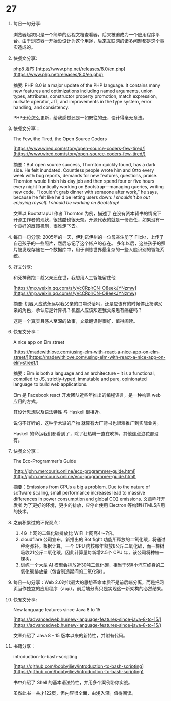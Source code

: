 # 27

1. 每日一句分享:

   浏览器起初只是一个简单的远程文档查看器，后来被迫成为一个应用程序平台。由于浏览器一开始没设计为这个用途，后来互联网的诸多问题都是这个事实造成的。

2. 快餐文分享:

   php8 发布 [https://www.php.net/releases/8.0/en.php](https://www.php.net/releases/8.0/en.php)

   摘要: PHP 8.0 is a major update of the PHP language. It contains many new features and optimizations including named arguments, union types, attributes, constructor property promotion, match expression, nullsafe operator, JIT, and improvements in the type system, error handling, and consistency.

   PHP无论怎么更新，给我感觉还是一如既往的丑，设计得毫无章法。

3. 快餐文分享：

   The Few, the Tired, the Open Source Coders

   [https://www.wired.com/story/open-source-coders-few-tired/](https://www.wired.com/story/open-source-coders-few-tired/)

   摘要：But open source success, Thornton quickly found, has a dark side. He felt inundated. Countless people wrote him and Otto every week with bug reports, demands for new features, questions, praise. Thornton would finish his day job and then spend four or five hours every night frantically working on Bootstrap—managing queries, writing new code. “I couldn't grab dinner with someone after work,” he says, because he felt like he'd be letting users down: _I shouldn't be out enjoying myself. I should be working on Bootstrap!_

   文章以 BootstrapUI 作者 Thornton 为例，描述了 在没有资本背书的情况下 开源工作者的现状，很残酷也很无奈。开源代表的就是一份责任，如果没有一个良好的反馈机制，很难走下去。

4. 每日一句分享: 2005年的一天，伊利诺伊州的一位母亲注册了 Flickr，上传了自己孩子的一些照片，然后忘记了这个帐户的存在。 多年以后，这些孩子的照片被发现存储在一个数据库中，用于训练世界最复杂的一些人脸识别的智能系统。
5. 好文分享:

   和死神赛跑：趁父亲还在世，我想用人工智能留住他

   [https://mp.weixin.qq.com/s/yVcCRpIrCN-O8eekJYNzmw](https://mp.weixin.qq.com/s/yVcCRpIrCN-O8eekJYNzmw)

   摘要: 机器人应该永远以我父亲的口吻说话吗，还是应该有的时候停止扮演父亲的角色，承认它是计算机？机器人应该知道我父亲患有癌症吗？

   这是一个真实且感人至深的故事，文章翻译得很好，值得阅读。

6. 快餐文分享：

   A nice app on Elm street

   [https://madewithlove.com/using-elm-with-react-a-nice-app-on-elm-street/](https://madewithlove.com/using-elm-with-react-a-nice-app-on-elm-street/)

   摘要：Elm is both a language and an architecture – it is a functional, compiled to JS, strictly-typed, immutable and pure, opinionated language to build web applications.

   Elm 是 Facebook react 开发团队近些年推出的编程语言，是一种构建 web 应用的方式。

   其设计思想以及语法特性 与 Haskell 很相近。

   说句不好听的，这种学术派的产物 就算有大厂背书也很难推广到实际业务。

   Haskell 的命运我们都看到了，除了狂热粉一直在吹捧，其他连点浪花都没有。

7. 快餐文分享：

   The Eco-Programmer's Guide

   [http://john.mercouris.online/eco-programmer-guide.html](http://john.mercouris.online/eco-programmer-guide.html)

   摘要：Emissions from CPUs a big a problem. Due to the nature of software scaling, small performance increases lead to massive differences in power consumption and global CO2 emissions. 文章呼吁开发者 为了更好的环境，更少的排放，应停止使用 Electron 等构建HTML5应用的技术。

8. 之前积累过的环保观点：
   1. 4G 上网的二氧化碳排放比 WIFI 上网高4～7倍。
   2. cloudflare 公司宣布，新推出的 Bot fight 功能所释放的二氧化碳，将通过种树弥补。根据计算，一个 CPU 内核每年释放8公斤二氧化碳，而一棵树吸收21公斤二氧化碳，因此计算量每新增2.5个 CPU 年，该公司将种植一棵树。
   3. 训练一个大型 AI 模型会排放近30吨二氧化碳，相当于5辆小汽车终身的二氧化碳排放量（包含制造期间的二氧化碳）。
9. 每日一句分享：Web 2.0时代最大的思想革命本质不是前后端分离，而是把网页当作独立的应用程序（app）。前后端分离只是实现这一新架构的必然结果。
10. 快餐文分享:

    New language features since Java 8 to 15

    [https://advancedweb.hu/new-language-features-since-java-8-to-15/](https://advancedweb.hu/new-language-features-since-java-8-to-15/)

    文章介绍了 Java 8 - 15 版本以来的新特性，并附有代码。

11. 书籍分享：

    introduction-to-bash-scripting

    [https://github.com/bobbyiliev/introduction-to-bash-scripting](https://github.com/bobbyiliev/introduction-to-bash-scripting)

    书中介绍了 Shell 的基本语法特性，并用多个案例带你实战。

    虽然此书一共才122页，但内容很全面，由浅入深。值得阅读。

